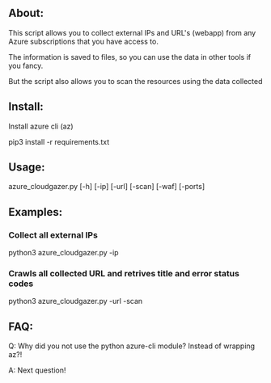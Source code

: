 
## About:

This script allows you to collect external IPs and URL's (webapp) from any Azure subscriptions that you have access to.

The information is saved to files, so you can use the data in other tools if you fancy.

But the script also allows you to scan the resources using the data collected

## Install:

Install azure cli (az)

pip3 install -r requirements.txt

## Usage:

azure_cloudgazer.py [-h] [-ip] [-url] [-scan] [-waf] [-ports]

## Examples:

### Collect all external IPs

python3 azure_cloudgazer.py -ip

### Crawls all collected URL and retrives title and error status codes

python3 azure_cloudgazer.py -url -scan

## FAQ:

Q: Why did you not use the python azure-cli module? Instead of wrapping az?!

A: Next question!

